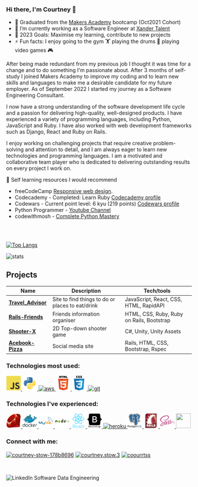 ### Hi there, I'm Courtney 👋

- 🌱  Graduated from the [Makers Academy](https://makers.tech/) bootcamp (Oct2021 Cohort)
- 🔭  I’m currently working as a Software Engineer at [Xander Talent](https://www.xandertalent.com/)
- 🥅  2023 Goals: Maximise my learning, contribute to new projects
- ⚡  Fun facts: I enjoy going to the gym 🏋️ playing the drums 🥁 playing video games 🎮

After being made redundant from my previous job I thought it was time for a change and to do something I'm passionate about. After 3 months of self-study I joined Makers Academy to improve my coding and to learn new skills and languages to make me a desirable candidate for my future employer. As of September 2022 I started my journey as a Software Engineering Consultant.

I now have a strong understanding of the software development life cycle and a passion for delivering high-quality, well-designed products. I have experienced a variety of programming languages, including Python, JavaScript and Ruby. I have also worked with web development frameworks such as Django, React and Ruby on Rails. 

I enjoy working on challenging projects that require creative problem-solving and attention to detail, and I am always eager to learn new technologies and programming languages. I am a motivated and collaborative team player who is dedicated to delivering outstanding results on every project I work on.

💬 Self learning resources I would recommend 
- freeCodeCamp [Responsive web design](https://www.freecodecamp.org/learn/responsive-web-design).
- Codecademy - Completed: Learn Ruby [Codecademy profile](https://www.codecademy.com/users/Court534)
- Codewars - Current point level: 6 kyu (219 points) [Codewars profile](https://www.codewars.com/users/Court94)
- Python Programmer - [Youtube Channel](https://www.youtube.com/@gilesmcmullen) 
- codewithmosh - [Complete Python Mastery](https://codewithmosh.com/p/python-programming-course-beginners)

##
<br/>

[![Top Langs](https://github-readme-stats.vercel.app/api/top-langs/?username=Court534&layout=compact)](https://github.com/anuraghazra/github-readme-stats)

![stats](https://github-readme-stats.vercel.app/api?username=Court534&show_icons=true&&count_private=true&include_all_commits=true)

<!-- <p><img align="center" src="https://github-readme-streak-stats.herokuapp.com/?user=court534&" alt="court534" /></p> -->

## <a name="projects">Projects</a>

| Name                         | Description                     | Tech/tools                                                        |
| -----------------------------| ------------------------        | ----------------------
| **[Travel_Advisor][1]**      | Site to find things to do or places to eat/drink      | JavaScript, React, CSS, HTML, RapidAPI
| **[Rails-Friends][2]**       | Friends information organiser   | HTML, CSS, Ruby, Ruby on Rails, Bootstrap
| **[Shooter-X][3]**               | 2D Top-down shooter game     | C#, Unity, Unity Assets  
| **[Acebook-Pizza][4]**       | Social media site               | Rails, HTML, CSS, Bootstrap, Rspec   


### Technologies most used:
<p align="left"> <a href="https://developer.mozilla.org/en-US/docs/Web/JavaScript" target="_blank" rel="noreferrer"> <img src="https://raw.githubusercontent.com/devicons/devicon/master/icons/javascript/javascript-original.svg" alt="javascript" width="40" height="40"/> </a> <a href="https://www.python.org" target="_blank" rel="noreferrer"> <img src="https://raw.githubusercontent.com/devicons/devicon/master/icons/python/python-original.svg" alt="python" width="40" height="40"/> </a>   <a href="https://aws.amazon.com" target="_blank" rel="noreferrer"> <img src="https://cdn.jsdelivr.net/gh/devicons/devicon/icons/amazonwebservices/amazonwebservices-original.svg" alt="aws" width="40" height="40"/> </a> <a href="https://www.w3.org/html/" target="_blank" rel="noreferrer"> <img src="https://raw.githubusercontent.com/devicons/devicon/master/icons/html5/html5-original-wordmark.svg" alt="html5" width="40" height="40"/> </a> <a href="https://www.w3schools.com/css/" target="_blank" rel="noreferrer"> <img src="https://raw.githubusercontent.com/devicons/devicon/master/icons/css3/css3-original-wordmark.svg" alt="css3" width="40" height="40"/> </a> <a href="https://git-scm.com/" target="_blank" rel="noreferrer"> <img src="https://www.vectorlogo.zone/logos/git-scm/git-scm-icon.svg" alt="git" width="40" height="40"/> </a> </p>

### Technologies I've experienced:
<p align="left"> <a href="https://www.ruby-lang.org/en/" target="_blank" rel="noreferrer"> <img src="https://raw.githubusercontent.com/devicons/devicon/master/icons/ruby/ruby-original.svg" alt="ruby" width="40" height="40"/> </a> <a href="https://www.docker.com/" target="_blank" rel="noreferrer"> <img src="https://raw.githubusercontent.com/devicons/devicon/master/icons/docker/docker-original-wordmark.svg" alt="docker" width="40" height="40"/> </a> <a href="https://www.mysql.com/" target="_blank" rel="noreferrer"> <img src="https://raw.githubusercontent.com/devicons/devicon/master/icons/mysql/mysql-original-wordmark.svg" alt="mysql" width="40" height="40"/> </a> <a href="https://nodejs.org" target="_blank" rel="noreferrer"> <img src="https://raw.githubusercontent.com/devicons/devicon/master/icons/nodejs/nodejs-original-wordmark.svg" alt="nodejs" width="40" height="40"/> </a>  <a href="https://reactjs.org/" target="_blank" rel="noreferrer"> <img src="https://raw.githubusercontent.com/devicons/devicon/master/icons/react/react-original-wordmark.svg" alt="react" width="40" height="40"/> </a> <a href="https://getbootstrap.com" target="_blank" rel="noreferrer"> <img src="https://raw.githubusercontent.com/devicons/devicon/master/icons/bootstrap/bootstrap-plain-wordmark.svg" alt="bootstrap" width="40" height="40"/> </a> <a href="https://heroku.com" target="_blank" rel="noreferrer"> <img src="https://www.vectorlogo.zone/logos/heroku/heroku-icon.svg" alt="heroku" width="40" height="40"/> </a> <a href="https://www.postgresql.org" target="_blank" rel="noreferrer"> <img src="https://raw.githubusercontent.com/devicons/devicon/master/icons/postgresql/postgresql-original-wordmark.svg" alt="postgresql" width="40" height="40"/> </a> <a href="https://rubyonrails.org" target="_blank" rel="noreferrer"> <img src="https://raw.githubusercontent.com/devicons/devicon/master/icons/rails/rails-original-wordmark.svg" alt="rails" width="40" height="40"/> </a> <a href="https://sass-lang.com" target="_blank" rel="noreferrer"> <img src="https://raw.githubusercontent.com/devicons/devicon/master/icons/sass/sass-original.svg" alt="sass" width="40" height="40"/> </a> <a/> <img src="https://cdn.jsdelivr.net/gh/devicons/devicon/icons/fastapi/fastapi-original.svg" width="40" height="40"/> </a> </p>

### Connect with me:

<a href="https://linkedin.com/in/courtney-stow" target="blank"><img align="center" src="https://cdn.jsdelivr.net/gh/devicons/devicon/icons/linkedin/linkedin-original.svg" alt="courtney-stow-178b8696" height="40" width="40" /></a>
<a href="https://fb.com/courtney.stow.3" target="blank"><img align="center" src="https://cdn.jsdelivr.net/gh/devicons/devicon/icons/facebook/facebook-original.svg" alt="courtney.stow.3" height="40" width="40" /></a>
<a href="https://instagram.com/coourrtss" target="blank"><img align="center" src="https://raw.githubusercontent.com/rahuldkjain/github-profile-readme-generator/master/src/images/icons/Social/instagram.svg" alt="coourrtss" height="40" width="40" /></a>

<br />

[1]:https://github.com/Court534/travel-advisor
[2]:https://github.com/Court534/Rails-Friends
[3]:https://github.com/Court534/Multiplayer-Game
[4]:https://github.com/Court534/Acebook-Pizza

![LinkedIn Software   Data Engineering](https://user-images.githubusercontent.com/85391216/221840948-ce6c53c9-567f-4d8d-9feb-be55359de81e.png)
